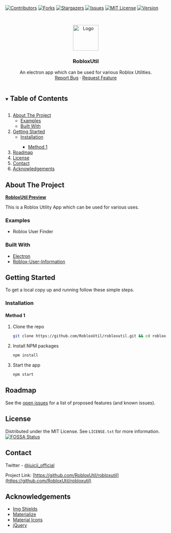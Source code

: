 


<!-- PROJECT SHIELDS -->

[![Contributors][contributors-shield]][contributors-url]
[![Forks][forks-shield]][forks-url]
[![Stargazers][stars-shield]][stars-url]
[![Issues][issues-shield]][issues-url]
[![MIT License][license-shield]][license-url]
[![Version][version-shield]][version-url]




<!-- PROJECT LOGO -->
<br />
<p align="center">
  <a href="https://github.com/RobloxUtil/robloxutil">
    <img src="https://svgshare.com/i/SqS.svg" alt="Logo" width="80" height="80">
  </a>

  <h3 align="center">RobloxUtil</h3>

  <p align="center">
    An electron app which can be used for various Roblox Utilities.
    <br />
    <a href="https://github.com/RobloxUtil/robloxutil/issues">Report Bug</a>
    ·
    <a href="https://github.com/RobloxUtil/robloxutil/issues">Request Feature</a>
  </p>
</p>



<!-- TABLE OF CONTENTS -->
<details open="open">
  <summary><h2 style="display: inline-block">Table of Contents</h2></summary>
  <ol>
    <li>
      <a href="#about-the-project">About The Project</a>
      <ul>
        <li><a href="#examples">Examples</a></li>
        <li><a href="#built-with">Built With</a></li>
      </ul>
    </li>
    <li>
      <a href="#getting-started">Getting Started</a>
      <ul>
        <li><a href="#installation">Installation</a></li>
        <ul>
          <li><a href="#method-1">Method 1</a></li>
        </ul>
      </ul>
    </li>
    <li><a href="#roadmap">Roadmap</a></li>
    <li><a href="#license">License</a></li>
    <li><a href="#contact">Contact</a></li>
    <li><a href="#acknowledgements">Acknowledgements</a></li>
  </ol>
</details>



<!-- ABOUT THE PROJECT -->
## About The Project

**<a href="https://streamable.com/461d95">RobloxUtil Preview</a>**
  
This is a Roblox Utility App which can be used for various uses.

### Examples

* Roblox User Finder


### Built With

* [Electron](https://www.npmjs.com/package/electron)
* [Roblox-User-Information](https://www.npmjs.com/package/roblox-user-information)



<!-- GETTING STARTED -->
## Getting Started

To get a local copy up and running follow these simple steps.

### Installation

#### Method 1

1. Clone the repo
   ```sh
   git clone https://github.com/RobloxUtil/robloxutil.git && cd robloxutil
   ```
2. Install NPM packages
   ```sh
   npm install
   ```
3. Start the app
   ```sh
   npm start
   ```


<!-- ROADMAP -->
## Roadmap

See the [open issues](https://github.com/RobloxUtil/robloxutil/issues) for a list of proposed features (and known issues).

<!-- LICENSE -->
## License

Distributed under the MIT License. See `LICENSE.txt` for more information.<br>
[![FOSSA Status](https://app.fossa.com/api/projects/git%2Bgithub.com%2FRobloxUtil%2Frobloxutil.svg?type=large)](https://app.fossa.com/projects/git%2Bgithub.com%2FRobloxUtil%2Frobloxutil?ref=badge_large)


<!-- CONTACT -->
## Contact

Twitter - [@juicii_official](https://twitter.com/juicii_official)

Project Link: [https://github.com/RobloxUtil/robloxutil](https://github.com/RobloxUtil/robloxutil)

## Acknowledgements
* [Img Shields](https://shields.io)
* [Materialize](https://materializecss.com)
* [Material Icons](https://material.io/resources/icons)
* [jQuery](https://code.jquery.com)


<!-- MARKDOWN LINKS & IMAGES -->
[contributors-shield]: https://img.shields.io/github/contributors/RobloxUtil/robloxutil.svg?style=for-the-badge
[contributors-url]: https://github.com/RobloxUtil/robloxutil/graphs/contributors
[forks-shield]: https://img.shields.io/github/forks/RobloxUtil/robloxutil.svg?style=for-the-badge
[forks-url]: https://github.com/RobloxUtil/robloxutil/network/members
[stars-shield]: https://img.shields.io/github/stars/RobloxUtil/robloxutil.svg?style=for-the-badge
[stars-url]: https://github.com/RobloxUtil/robloxutil/stargazers
[issues-shield]: https://img.shields.io/github/issues/RobloxUtil/robloxutil.svg?style=for-the-badge
[issues-url]: https://github.com/RobloxUtil/robloxutil/issues
[license-shield]: https://img.shields.io/github/license/RobloxUtil/robloxutil.svg?style=for-the-badge
[license-url]: https://github.com/RobloxUtil/robloxutil/blob/master/LICENSE.txt
[version-shield]: https://img.shields.io/github/package-json/v/RobloxUtil/robloxutil.svg?style=for-the-badge
[version-url]: https://github.com/RobloxUtil/robloxutil/blob/master/package.json
[last-commit]: https://img.shields.io/github/last-commit/RobloxUtil/robloxutil.svg?style=for-the-badge
[product-preview]: https://s8.gifyu.com/images/Screen-Recording-2021-01-04-at-1.gif
